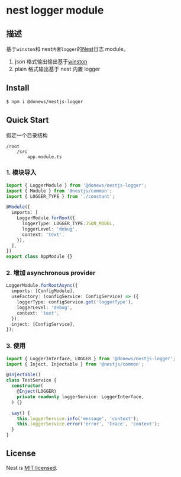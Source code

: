 # nest logger module

## 描述

基于`winston`和 nest`内置logger`的[Nest](https://github.com/nestjs/nest)日志 module。

1. json 格式输出输出基于[winston](https://github.com/winstonjs/winston)
2. plain 格式输出基于 nest 内置 logger

## Install

```bash
$ npm i @donews/nestjs-logger
```

## Quick Start

假定一个目录结构

```
/root
    /src
        app.module.ts
```

### 1. 模块导入

```typescript
import { LoggerModule } from '@donews/nestjs-logger';
import { Module } from '@nestjs/common';
import { LOGGER_TYPE } from './constant';

@Module({
  imports: [
    LoggerModule.forRoot({
      loggerType: LOGGER_TYPE.JSON_MODEL,
      loggerLevel: 'debug',
      context: 'text',
    }),
  ],
})
export class AppModule {}
```

### 2. 增加 asynchronous provider

```typescript
LoggerModule.forRootAsync({
  imports: [ConfigModule],
  useFactory: (configService: ConfigService) => ({
    loggerType: configService.get('loggerType'),
    loggerLevel: 'debug',
    context: 'text',
  }),
  inject: [ConfigService],
});
```

### 3. 使用

```typescript
import { LoggerInterface, LOGGER } from '@donews/nestjs-logger';
import { Inject, Injectable } from '@nestjs/common';

@Injectable()
class TestService {
  constructor(
    @Inject(LOGGER)
    private readonly loggerService: LoggerInterface,
  ) {}

  say() {
    this.loggerService.info('message', 'context');
    this.loggerService.error('error', 'trace', 'context');
  }
}
```

## License

Nest is [MIT licensed](LICENSE).
